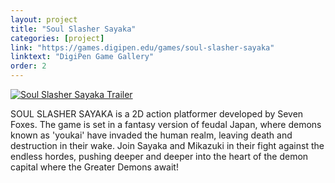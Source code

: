 ```yaml
---
layout: project
title: "Soul Slasher Sayaka"
categories: [project]
link: "https://games.digipen.edu/games/soul-slasher-sayaka"
linktext: "DigiPen Game Gallery"
order: 2
---
```


<a href="https://www.youtube.com/watch?v=60PabkRCZ2k" target="_blank">
<img class="one" src="http://img.youtube.com/vi/60PabkRCZ2k/maxresdefault.jpg" alt="Soul Slasher Sayaka Trailer">
</a>

SOUL SLASHER SAYAKA is a 2D action platformer developed by Seven Foxes. The game is set in a fantasy version of feudal Japan, where demons known as 'youkai' have invaded the human realm, leaving death and destruction in their wake. Join Sayaka and Mikazuki in their fight against the endless hordes, pushing deeper and deeper into the heart of the demon capital where the Greater Demons await!